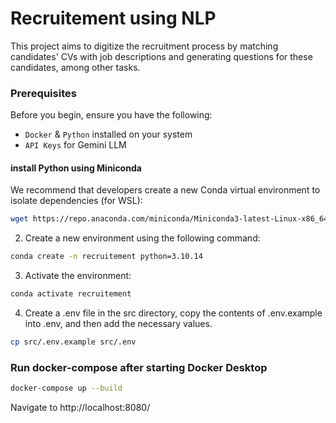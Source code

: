 # Recruitement using NLP

This project aims to digitize the recruitment process by matching candidates' CVs with job descriptions and generating questions for these candidates, among other tasks.

### Prerequisites

Before you begin, ensure you have the following:

- `Docker` & `Python` installed on your system
- `API Keys` for Gemini LLM  

#### install Python using Miniconda

We recommend that developers create a new Conda virtual environment to isolate dependencies (for WSL):

```bash 
wget https://repo.anaconda.com/miniconda/Miniconda3-latest-Linux-x86_64.sh
```
2) Create a new environment using the following command:
```bash
conda create -n recruitement python=3.10.14
```
3) Activate the environment:
```bash
conda activate recruitement
```
4) Create a .env file in the src directory, copy the contents of .env.example into .env, and then add the necessary values.
```bash
cp src/.env.example src/.env

```

### Run docker-compose after starting Docker Desktop
```bash
docker-compose up --build
```
Navigate to http://localhost:8080/
